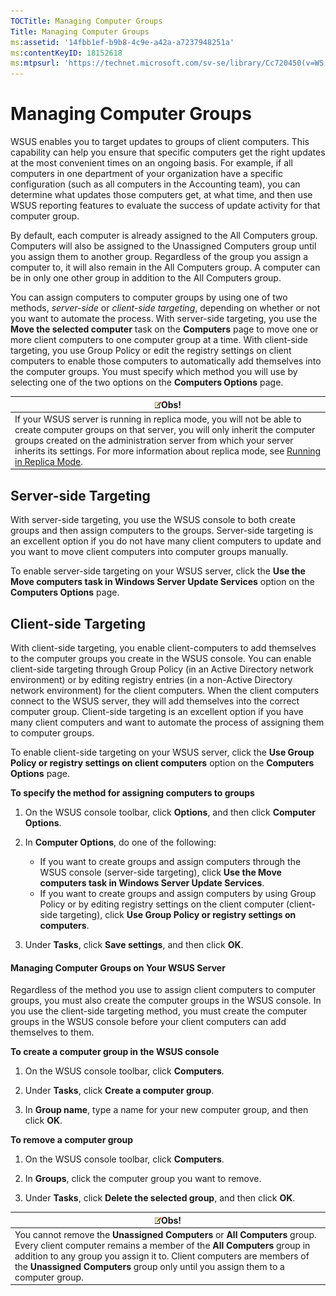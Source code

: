 ```yaml
---
TOCTitle: Managing Computer Groups
Title: Managing Computer Groups
ms:assetid: '14fbb1ef-b9b8-4c9e-a42a-a7237948251a'
ms:contentKeyID: 18152618
ms:mtpsurl: 'https://technet.microsoft.com/sv-se/library/Cc720450(v=WS.10)'
---
```


Managing Computer Groups
========================

WSUS enables you to target updates to groups of client computers. This capability can help you ensure that specific computers get the right updates at the most convenient times on an ongoing basis. For example, if all computers in one department of your organization have a specific configuration (such as all computers in the Accounting team), you can determine what updates those computers get, at what time, and then use WSUS reporting features to evaluate the success of update activity for that computer group.

By default, each computer is already assigned to the All Computers group. Computers will also be assigned to the Unassigned Computers group until you assign them to another group. Regardless of the group you assign a computer to, it will also remain in the All Computers group. A computer can be in only one other group in addition to the All Computers group.

You can assign computers to computer groups by using one of two methods, *server-side* or *client-side targeting*, depending on whether or not you want to automate the process. With server-side targeting, you use the **Move the selected computer** task on the **Computers** page to move one or more client computers to one computer group at a time. With client-side targeting, you use Group Policy or edit the registry settings on client computers to enable those computers to automatically add themselves into the computer groups. You must specify which method you will use by selecting one of the two options on the **Computers Options** page.

| ![](images/Cc720450.note(WS.10).gif)Obs!                                                                                                                                                                                                                                                                                                                   |
|-----------------------------------------------------------------------------------------------------------------------------------------------------------------------------------------------------------------------------------------------------------------------------------------------------------------------------------------------------------------------------------------|
| If your WSUS server is running in replica mode, you will not be able to create computer groups on that server, you will only inherit the computer groups created on the administration server from which your server inherits its settings. For more information about replica mode, see [Running in Replica Mode](https://technet.microsoft.com/d143c886-30b6-4034-80a2-182171ac8f8b). |

Server-side Targeting
---------------------

With server-side targeting, you use the WSUS console to both create groups and then assign computers to the groups. Server-side targeting is an excellent option if you do not have many client computers to update and you want to move client computers into computer groups manually.

To enable server-side targeting on your WSUS server, click the **Use the Move computers task in Windows Server Update Services** option on the **Computers Options** page.

Client-side Targeting
---------------------

With client-side targeting, you enable client-computers to add themselves to the computer groups you create in the WSUS console. You can enable client-side targeting through Group Policy (in an Active Directory network environment) or by editing registry entries (in a non-Active Directory network environment) for the client computers. When the client computers connect to the WSUS server, they will add themselves into the correct computer group. Client-side targeting is an excellent option if you have many client computers and want to automate the process of assigning them to computer groups.

To enable client-side targeting on your WSUS server, click the **Use Group Policy or registry settings on client computers** option on the **Computers Options** page.

**To specify the method for assigning computers to groups**
1.  On the WSUS console toolbar, click **Options**, and then click **Computer Options**.

2.  In **Computer Options**, do one of the following:

    -   If you want to create groups and assign computers through the WSUS console (server-side targeting), click **Use the Move computers task in Windows Server Update Services**.
    -   If you want to create groups and assign computers by using Group Policy or by editing registry settings on the client computer (client-side targeting), click **Use Group Policy or registry settings on computers**.

3.  Under **Tasks**, click **Save settings**, and then click **OK**.

#### Managing Computer Groups on Your WSUS Server

Regardless of the method you use to assign client computers to computer groups, you must also create the computer groups in the WSUS console. In you use the client-side targeting method, you must create the computer groups in the WSUS console before your client computers can add themselves to them.

**To create a computer group in the WSUS console**
1.  On the WSUS console toolbar, click **Computers**.

2.  Under **Tasks**, click **Create a computer group**.

3.  In **Group name**, type a name for your new computer group, and then click **OK**.

**To remove a computer group**
1.  On the WSUS console toolbar, click **Computers**.

2.  In **Groups**, click the computer group you want to remove.

3.  Under **Tasks**, click **Delete the selected group**, and then click **OK**.

| ![](images/Cc720450.note(WS.10).gif)Obs!                                                                                                                                                                                                                                          |
|----------------------------------------------------------------------------------------------------------------------------------------------------------------------------------------------------------------------------------------------------------------------------------------------------------------|
| You cannot remove the **Unassigned Computers** or **All Computers** group. Every client computer remains a member of the **All Computers** group in addition to any group you assign it to. Client computers are members of the **Unassigned Computers** group only until you assign them to a computer group. |

